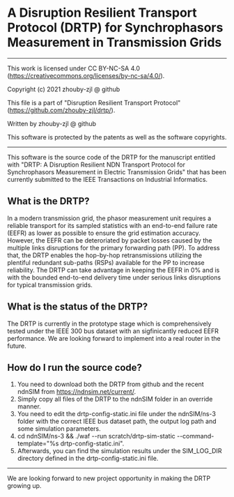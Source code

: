 # A Disruption Resilient Transport Protocol (DRTP) for Synchrophasors Measurement in Transmission Grids

 *********************************************************************************
This work is licensed under CC BY-NC-SA 4.0
(https://creativecommons.org/licenses/by-nc-sa/4.0/).

Copyright (c) 2021 zhouby-zjl @ github

This file is a part of "Disruption Resilient Transport Protocol"
(https://github.com/zhouby-zjl/drtp/).

Written by zhouby-zjl @ github

This software is protected by the patents as well as the software copyrights.
 **********************************************************************************
 
 This software is the source code of the DRTP for the manuscript entitled with "DRTP: A Disruption Resilient NDN Transport Protocol for Synchrophasors Measurement in Electric Transmission Grids" that has been currently submitted to the IEEE Transactions on Industrial Informatics.
 
## What is the DRTP? 
In a modern transmission grid, the phasor measurement unit requires a reliable transport for its sampled statistics with an end-to-end failure rate (EEFR) as lower as possible to ensure the grid estimation accuracy. However, the EEFR can be deteroriated by packet losses caused by the multiple links disruptions for the primary forwarding path (PP). To address that, the DRTP enables the hop-by-hop retransmissions utilizing the plentiful redundant sub-paths (RSPs) available for the PP to increase reliability. The DRTP can take advantage in keeping the EEFR in 0% and is with the bounded end-to-end delivery time under serious links disruptions for typical transmission grids.

## What is the status of the DRTP?
The DRTP is currently in the prototype stage which is comprehensively tested under the IEEE 300 bus dataset with an sigfinicantly reduced EEFR performance. We are looking forward to implement into a real router in the future.

## How do I run the source code?
1. You need to download both the DRTP from github and the recent ndnSIM from https://ndnsim.net/current/. 
2. Simply copy all files of the DRTP to the ndnSIM folder in an override manner. 
3. You need to edit the drtp-config-static.ini file under the ndnSIM/ns-3 folder with the correct IEEE bus dataset path, the output log path and some simulation parameters. 
4. cd ndnSIM/ns-3 && ./waf --run scratch/drtp-sim-static --command-template="%s drtp-config-static.ini". 
5. Afterwards, you can find the simulation results under the SIM_LOG_DIR directory defined in the drtp-config-static.ini file.

 **********************************************************************************

We are looking forward to new project opportunity in making the DRTP growing up. 
